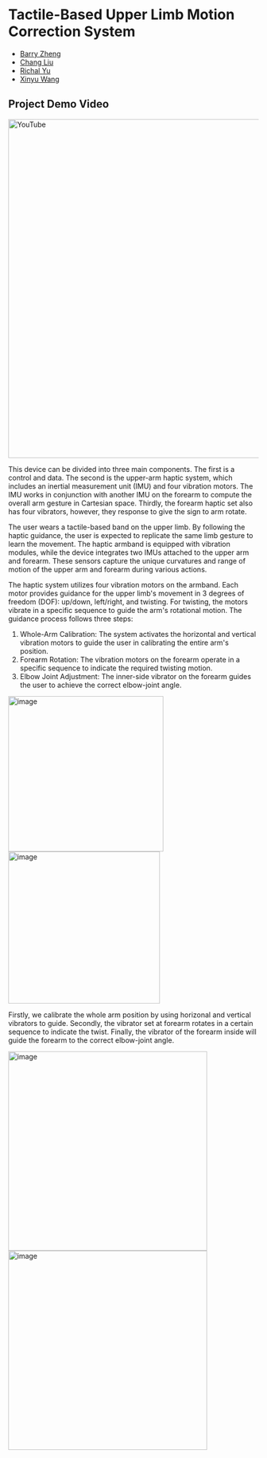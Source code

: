 # Tactile-Based Upper Limb Motion Correction System

- [Barry Zheng](https://github.com/wxzheng25)
- [Chang Liu](https://github.com/fluencycy)
- [Richal Yu](https://github.com/Richal13Yu)
- [Xinyu Wang](https://github.com/wxy02111)

## Project Demo Video
<img src="http://i.ytimg.com/vi/wX_SBOqtOxI/hqdefault.jpg" alt="YouTube" width="1980" height="680">

This device can be divided into three main components. The first is a control and data. The second is the upper-arm haptic system, which includes an inertial measurement unit (IMU) and four vibration motors. The IMU works in conjunction with another IMU on the forearm to compute the overall arm gesture in Cartesian space. Thirdly, the forearm haptic set also has four vibrators, however, they response to give the sign to arm rotate.


The user wears a tactile-based band on the upper limb. By following the haptic guidance, the user is expected to replicate the same limb gesture to learn the movement. The haptic armband is equipped with vibration modules, while the device integrates two IMUs attached to the upper arm and forearm. These sensors capture the unique curvatures and range of motion of the upper arm and forearm during various actions.

The haptic system utilizes four vibration motors on the armband. Each motor provides guidance for the upper limb's movement in 3 degrees of freedom (DOF): up/down, left/right, and twisting. For twisting, the motors vibrate in a specific sequence to guide the arm's rotational motion.
The guidance process follows three steps:
1.	Whole-Arm Calibration: The system activates the horizontal and vertical vibration motors to guide the user in calibrating the entire arm's position.
2.	Forearm Rotation: The vibration motors on the forearm operate in a specific sequence to indicate the required twisting motion.
3.	Elbow Joint Adjustment: The inner-side vibrator on the forearm guides the user to achieve the correct elbow-joint angle.

<img width="312" alt="image" src="https://github.com/user-attachments/assets/29b8a901-1478-48e8-8287-35ad254369aa" />
<img width="305" alt="image" src="https://github.com/user-attachments/assets/8ed1e238-bbef-4815-b0c1-9dc3ad04aacf" />


Firstly, we calibrate the whole arm position by using horizonal and vertical vibrators to guide. Secondly, the vibrator set at forearm rotates in a certain sequence to indicate the twist. Finally, the vibrator of the forearm inside will guide the forearm to the correct elbow-joint angle.

<img width="400" alt="image" src="https://github.com/user-attachments/assets/bff8b5e7-de8a-4965-bfae-56e841e9214c" />
<img width="400" alt="image" src="https://github.com/user-attachments/assets/813544a0-e8bf-4e9e-aedd-c9b9494707e9" />
